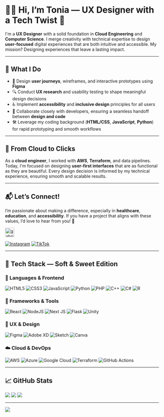 # 👩‍💻 Hi, I’m Tonia — UX Designer with a Tech Twist 🌟

I'm a **UX Designer** with a solid foundation in **Cloud Engineering** and **Computer Science**. I merge creativity with technical expertise to design **user-focused** digital experiences that are both intuitive and accessible. My mission? Designing experiences that leave a lasting impact.

---

## 🍪 **What I Do**

- 🌟 Design **user journeys**, wireframes, and interactive prototypes using **Figma**  
- 🔍 Conduct **UX research** and usability testing to shape meaningful design decisions  
- ♿ Implement **accessibility** and **inclusive design** principles for all users  
- 🤝 Collaborate closely with developers, ensuring a seamless handoff between **design and code**  
- 🛠️ Leverage my coding background (**HTML/CSS**, **JavaScript**, **Python**) for rapid prototyping and smooth workflows  

---

## 🐾 **From Cloud to Clicks**  
As a **cloud engineer**, I worked with **AWS**, **Terraform**, and data pipelines. Today, I'm focused on designing **user-first interfaces** that are as functional as they are beautiful. Every design decision is informed by my technical experience, ensuring smooth and scalable results.

---

## 📬 **Let’s Connect!**  
I’m passionate about making a difference, especially in **healthcare**, **education**, and **accessibility**. If you have a project that aligns with these values, I’d love to hear from you! 💌


<a href="https://www.linkedin.com/in/gabriele-evangelista/" target="blank"><img align="center" src="https://cdn.cdnlogo.com/logos/l/74/linkedin.svg" alt="gabriele-evangelista" height="30" />

[![Instagram](https://img.shields.io/badge/Instagram-f4f1ed?style=for-the-badge&logo=Instagram&logoColor=black)](https://instagram.com/toniapascarella)  [![TikTok](https://img.shields.io/badge/TikTok-f8f1e7?style=for-the-badge&logo=tiktok&logoColor=black)](https://tiktok.com/@toniapascarella)

---

## 🍯 Tech Stack — Soft & Sweet Edition

### 🍞 Languages & Frontend  
![HTML5](https://img.shields.io/badge/HTML5-faf3ec?style=for-the-badge&logo=html5&logoColor=black) ![CSS3](https://img.shields.io/badge/CSS3-f5f0e8?style=for-the-badge&logo=css3&logoColor=black) ![JavaScript](https://img.shields.io/badge/JavaScript-fdf6ee?style=for-the-badge&logo=javascript&logoColor=black) ![Python](https://img.shields.io/badge/Python-f4f1e9?style=for-the-badge&logo=python&logoColor=black) ![PHP](https://img.shields.io/badge/PHP-f6f2e7?style=for-the-badge&logo=php&logoColor=black) ![C++](https://img.shields.io/badge/C++-fdf7ea?style=for-the-badge&logo=c%2B%2B&logoColor=black) ![C#](https://img.shields.io/badge/C%23-f2eee7?style=for-the-badge&logo=csharp&logoColor=black) ![R](https://img.shields.io/badge/R-faf4ee?style=for-the-badge&logo=r&logoColor=black)

### 🧁 Frameworks & Tools  
![React](https://img.shields.io/badge/React-f6f4ef?style=for-the-badge&logo=react&logoColor=black) ![NodeJS](https://img.shields.io/badge/Node.js-f2efe6?style=for-the-badge&logo=node.js&logoColor=black) ![Next JS](https://img.shields.io/badge/NextJS-fcf7ec?style=for-the-badge&logo=next.js&logoColor=black) ![Flask](https://img.shields.io/badge/Flask-faf5ea?style=for-the-badge&logo=flask&logoColor=black) ![Unity](https://img.shields.io/badge/Unity-f7f2e5?style=for-the-badge&logo=unity&logoColor=black)

### 🎀 UX & Design  
![Figma](https://img.shields.io/badge/Figma-faf5ef?style=for-the-badge&logo=figma&logoColor=black) ![Adobe XD](https://img.shields.io/badge/AdobeXD-fef9f1?style=for-the-badge&logo=adobexd&logoColor=black) ![Sketch](https://img.shields.io/badge/Sketch-f9f1ea?style=for-the-badge&logo=sketch&logoColor=black) ![Canva](https://img.shields.io/badge/Canva-fdf6ef?style=for-the-badge&logo=canva&logoColor=black)

### ☁️ Cloud & DevOps  
![AWS](https://img.shields.io/badge/AWS-fdfaf4?style=for-the-badge&logo=amazonaws&logoColor=black) ![Azure](https://img.shields.io/badge/Azure-f6f0e5?style=for-the-badge&logo=microsoftazure&logoColor=black) ![Google Cloud](https://img.shields.io/badge/GCP-fbf6ec?style=for-the-badge&logo=googlecloud&logoColor=black) ![Terraform](https://img.shields.io/badge/Terraform-f4f1e9?style=for-the-badge&logo=terraform&logoColor=black) ![GitHub Actions](https://img.shields.io/badge/GitHub_Actions-fdf8ee?style=for-the-badge&logo=githubactions&logoColor=black)

---

## 📈 GitHub Stats  
![](https://github-readme-stats.vercel.app/api?username=toniapascarella&theme=graywhite&hide_border=true&include_all_commits=true&count_private=true) ![](https://github-readme-streak-stats.herokuapp.com/?user=toniapascarella&theme=graywhite&hide_border=true) ![](https://github-readme-stats.vercel.app/api/top-langs/?username=toniapascarella&theme=graywhite&layout=compact&hide_border=true)

---

[![](https://visitcount.itsvg.in/api?id=toniapascarella&icon=5&color=9)](https://visitcount.itsvg.in)
